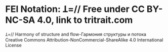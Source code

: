 # FEI Notation: Ʇ=// Free under CC BY-NC-SA 4.0, link to tritrait.com
Ʇ=//  Harmony of structure and flow-Гармония структуры и потока
Creative Commons Attribution-NonCommercial-ShareAlike 4.0 International License
